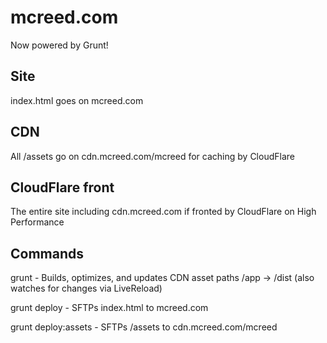 mcreed.com
======

Now powered by Grunt!

## Site

index.html goes on mcreed.com

## CDN

All /assets go on cdn.mcreed.com/mcreed for caching by CloudFlare

## CloudFlare front

The entire site including cdn.mcreed.com if fronted by CloudFlare on High Performance

## Commands

grunt - Builds, optimizes, and updates CDN asset paths /app -> /dist (also watches for changes via LiveReload)

grunt deploy - SFTPs index.html to mcreed.com

grunt deploy:assets - SFTPs /assets to cdn.mcreed.com/mcreed
